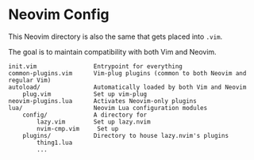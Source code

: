 Neovim Config
=============
This Neovim directory is also the same that gets placed into `.vim`.

The goal is to maintain compatibility with both Vim and Neovim.


```
init.vim                Entrypoint for everything
common-plugins.vim      Vim-plug plugins (common to both Neovim and regular Vim)
autoload/               Automatically loaded by both Vim and Neovim
    plug.vim            Set up vim-plug
neovim-plugins.lua      Activates Neovim-only plugins
lua/                    Neovim Lua configuration modules
    config/             A directory for 
        lazy.vim        Set up lazy.nvim
        nvim-cmp.vim     Set up 
    plugins/            Directory to house lazy.nvim's plugins
        thing1.lua      
        ...
```

